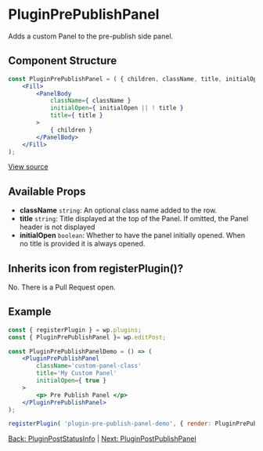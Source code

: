 # PluginPrePublishPanel
Adds a custom Panel to the pre-publish side panel.


## Component Structure ##
```jsx
const PluginPrePublishPanel = ( { children, className, title, initialOpen = false } ) => (
	<Fill>
		<PanelBody
			className={ className }
			initialOpen={ initialOpen || ! title }
			title={ title }
		>
			{ children }
		</PanelBody>
	</Fill>
);
```
[View source](https://github.com/WordPress/gutenberg/blob/master/packages/edit-post/src/components/sidebar/plugin-pre-publish-panel/index.js)

## Available Props
* __className__ `string`: An optional class name added to the row.
* __title__ `string`: Title displayed at the top of the Panel. If omitted, the Panel header is not displayed
* __initialOpen__ `boolean`: Whether to have the panel initially opened. When no title is provided it is always opened.

 ## Inherits icon from registerPlugin()?
No. There is a Pull Request open.

## Example
```jsx
const { registerPlugin } = wp.plugins;
const { PluginPrePublishPanel }= wp.editPost;

const PluginPrePublishPanelDemo = () => (
	<PluginPrePublishPanel
		className='custom-panel-class'
		title='My Custom Panel'
		initialOpen={ true }
	>
		<p> Pre Publish Panel </p>
	</PluginPrePublishPanel>
);

registerPlugin( 'plugin-pre-publish-panel-demo', { render: PluginPrePublishPanelDemo } );
```
[Back: PluginPostStatusInfo](./plugin-post-status-info.md) | [Next: PluginPostPublishPanel](./plugin-post-publish-panel.md)
